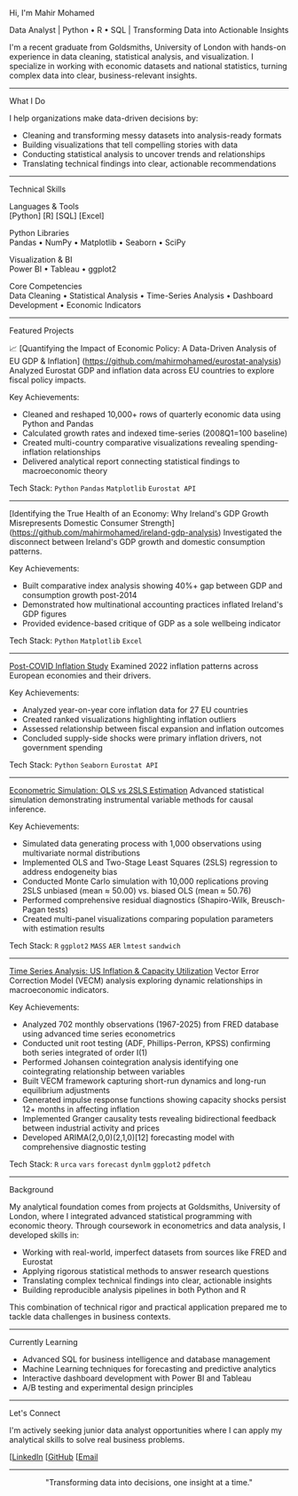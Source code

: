 Hi, I'm Mahir Mohamed

Data Analyst | Python • R • SQL | Transforming Data into Actionable Insights

I'm a recent graduate from Goldsmiths, University of London with hands-on experience in data cleaning, statistical analysis, and visualization. I specialize in working with economic datasets and national statistics, turning complex data into clear, business-relevant insights.

---

 What I Do

I help organizations make data-driven decisions by:
- Cleaning and transforming messy datasets into analysis-ready formats
-  Building visualizations that tell compelling stories with data
-  Conducting statistical analysis to uncover trends and relationships
-  Translating technical findings into clear, actionable recommendations

---

  Technical Skills

Languages & Tools  
[Python]
[R]
[SQL]
[Excel]

Python Libraries  
Pandas • NumPy • Matplotlib • Seaborn • SciPy

Visualization & BI  
Power BI • Tableau • ggplot2

Core Competencies  
Data Cleaning • Statistical Analysis • Time-Series Analysis • Dashboard Development • Economic Indicators

---

 Featured Projects

 📈 [Quantifying the Impact of Economic Policy: A Data-Driven Analysis of EU GDP & Inflation]
 (https://github.com/mahirmohamed/eurostat-analysis)
Analyzed Eurostat GDP and inflation data across EU countries to explore fiscal policy impacts.

Key Achievements:
- Cleaned and reshaped 10,000+ rows of quarterly economic data using Python and Pandas
- Calculated growth rates and indexed time-series (2008Q1=100 baseline)
- Created multi-country comparative visualizations revealing spending-inflation relationships
- Delivered analytical report connecting statistical findings to macroeconomic theory

Tech Stack: `Python` `Pandas` `Matplotlib` `Eurostat API`

---

 [Identifying the True Health of an Economy: Why Ireland's GDP Growth Misrepresents Domestic Consumer Strength]
(https://github.com/mahirmohamed/ireland-gdp-analysis)
Investigated the disconnect between Ireland's GDP growth and domestic consumption patterns.

Key Achievements:
- Built comparative index analysis showing 40%+ gap between GDP and consumption growth post-2014
- Demonstrated how multinational accounting practices inflated Ireland's GDP figures
- Provided evidence-based critique of GDP as a sole wellbeing indicator

Tech Stack: `Python` `Matplotlib` `Excel`

---

 [Post-COVID Inflation Study](https://github.com/mahirmohamed/inflation-analysis)
Examined 2022 inflation patterns across European economies and their drivers.

Key Achievements:
- Analyzed year-on-year core inflation data for 27 EU countries
- Created ranked visualizations highlighting inflation outliers
- Assessed relationship between fiscal expansion and inflation outcomes
- Concluded supply-side shocks were primary inflation drivers, not government spending

Tech Stack: `Python` `Seaborn` `Eurostat API`

---

 [Econometric Simulation: OLS vs 2SLS Estimation](https://github.com/mahirmohamed/econometrics-simulation)
Advanced statistical simulation demonstrating instrumental variable methods for causal inference.

Key Achievements:
- Simulated data generating process with 1,000 observations using multivariate normal distributions
- Implemented OLS and Two-Stage Least Squares (2SLS) regression to address endogeneity bias
- Conducted Monte Carlo simulation with 10,000 replications proving 2SLS unbiased (mean ≈ 50.00) vs. biased OLS (mean ≈ 50.76)
- Performed comprehensive residual diagnostics (Shapiro-Wilk, Breusch-Pagan tests)
- Created multi-panel visualizations comparing population parameters with estimation results

Tech Stack: `R` `ggplot2` `MASS` `AER` `lmtest` `sandwich`

---

 [Time Series Analysis: US Inflation & Capacity Utilization](https://github.com/mahirmohamed/inflation-capacity-vecm)
Vector Error Correction Model (VECM) analysis exploring dynamic relationships in macroeconomic indicators.

Key Achievements:
- Analyzed 702 monthly observations (1967-2025) from FRED database using advanced time series econometrics
- Conducted unit root testing (ADF, Phillips-Perron, KPSS) confirming both series integrated of order I(1)
- Performed Johansen cointegration analysis identifying one cointegrating relationship between variables
- Built VECM framework capturing short-run dynamics and long-run equilibrium adjustments
- Generated impulse response functions showing capacity shocks persist 12+ months in affecting inflation
- Implemented Granger causality tests revealing bidirectional feedback between industrial activity and prices
- Developed ARIMA(2,0,0)(2,1,0)[12] forecasting model with comprehensive diagnostic testing

Tech Stack: `R` `urca` `vars` `forecast` `dynlm` `ggplot2` `pdfetch`

---

  Background

My analytical foundation comes from projects at Goldsmiths, University of London, where I integrated advanced statistical programming with economic theory. Through coursework in econometrics and data analysis, I developed skills in:
- Working with real-world, imperfect datasets from sources like FRED and Eurostat
- Applying rigorous statistical methods to answer research questions
- Translating complex technical findings into clear, actionable insights
- Building reproducible analysis pipelines in both Python and R

This combination of technical rigor and practical application prepared me to tackle data challenges in business contexts.

---

 Currently Learning

- Advanced SQL for business intelligence and database management
- Machine Learning techniques for forecasting and predictive analytics
- Interactive dashboard development with Power BI and Tableau
- A/B testing and experimental design principles

---

 Let's Connect

I'm actively seeking junior data analyst opportunities where I can apply my analytical skills to solve real business problems.

[[LinkedIn](https://www.linkedin.com/in/mahir-mohamed-64476226a/)
[[GitHub](https://github.com/Mahir-100/Mahir-100/edit/main/README.md)
[[Email](mahirmohamed18@hotmail.com)

---

<div align="center">
  
"Transforming data into decisions, one insight at a time."
